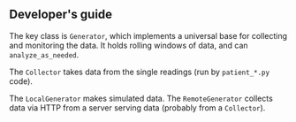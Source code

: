 ## Developer's guide


The key class is `Generator`, which implements a universal base for collecting and monitoring the data. It holds rolling windows of data, and can `analyze_as_needed`.

The `Collector` takes data from the single readings (run by `patient_*.py` code).

The `LocalGenerator` makes simulated data. The `RemoteGenerator` collects data via HTTP from a server serving data (probably from a `Collector`).
